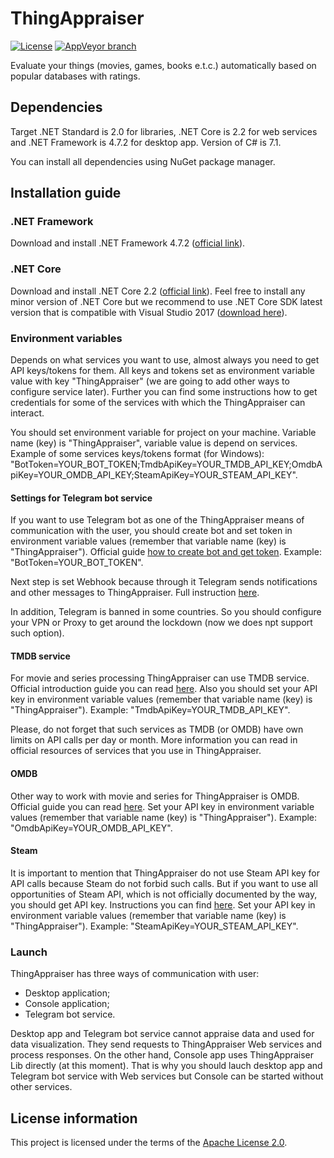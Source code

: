 # ThingAppraiser

[![License](https://img.shields.io/hexpm/l/plug.svg)](https://github.com/Vasar007/ThingAppraiser/blob/master/LICENSE)
[![AppVeyor branch](https://img.shields.io/appveyor/ci/Vasar007/ThingAppraiser/master.svg)](https://ci.appveyor.com/project/Vasar007/thingappraiser)

Evaluate your things (movies, games, books e.t.c.) automatically based on popular databases with ratings.

## Dependencies

Target .NET Standard is 2.0 for libraries, .NET Core is 2.2 for web services and .NET Framework is 4.7.2 for desktop app. Version of C# is 7.1.

You can install all dependencies using NuGet package manager.

## Installation guide

### .NET Framework

Download and install .NET Framework 4.7.2 ([official link](https://dotnet.microsoft.com/download/dotnet-framework/net472)).

### .NET Core

Download and install .NET Core 2.2 ([official link](https://dotnet.microsoft.com/download)). Feel free to install any minor version of .NET Core but we recommend to use .NET Core SDK latest version that is compatible with Visual Studio 2017 ([download here](https://dotnet.microsoft.com/download/thank-you/dotnet-sdk-2.2.107-windows-x64-installer)).

### Environment variables

Depends on what services you want to use, almost always you need to get API keys/tokens for them. All keys and tokens set as environment variable value with key "ThingAppraiser" (we are going to add other ways to configure service later). Further you can find some instructions how to get credentials for some of the services with which the ThingAppraiser can interact.

You should set environment variable for project on your machine. Variable name (key) is "ThingAppraiser", variable value is depend on services. Example of some services keys/tokens format (for Windows): "BotToken=YOUR_BOT_TOKEN;TmdbApiKey=YOUR_TMDB_API_KEY;OmdbApiKey=YOUR_OMDB_API_KEY;SteamApiKey=YOUR_STEAM_API_KEY".

#### Settings for Telegram bot service

If you want to use Telegram bot as one of the ThingAppraiser means of communication with the user, you should create bot and set token in environment variable values (remember that variable name (key) is "ThingAppraiser"). Official guide [how to create bot and get token](https://telegrambots.github.io/book/1/quickstart.html). Example: "BotToken=YOUR_BOT_TOKEN".

Next step is set Webhook because through it Telegram sends notifications and other messages to ThingAppraiser. Full instruction [here](https://github.com/TelegramBots/telegram.bot.examples/tree/master/Telegram.Bot.Examples.DotNetCoreWebHook).

In addition, Telegram is banned in some countries. So you should configure your VPN or Proxy to get around the lockdown (now we does npt support such option).

#### TMDB service

For movie and series processing ThingAppraiser can use TMDB service. Official introduction guide you can read [here](https://developers.themoviedb.org/3/getting-started/introduction). Also you should set your API key in environment variable values (remember that variable name (key) is "ThingAppraiser"). Example: "TmdbApiKey=YOUR_TMDB_API_KEY".

Please, do not forget that such services as TMDB (or OMDB) have own limits on API calls per day or month. More information you can read in official resources of services that you use in ThingAppraiser.

#### OMDB

Other way to work with movie and series for ThingAppraiser is OMDB. Official guide you can read [here](http://www.omdbapi.com/apikey.aspx). Set your API key in environment variable values (remember that variable name (key) is "ThingAppraiser"). Example: "OmdbApiKey=YOUR_OMDB_API_KEY".

#### Steam

It is important to mention that ThingAppraiser do not use Steam API key for API calls because Steam do not forbid such calls. But if you want to use all opportunities of Steam API, which is not officially documented by the way, you should get API key. Instructions you can find [here](https://steamcommunity.com/dev). Set your API key in environment variable values (remember that variable name (key) is "ThingAppraiser"). Example: "SteamApiKey=YOUR_STEAM_API_KEY".

### Launch

ThingAppraiser has three ways of communication with user:

- Desktop application;
- Console application;
- Telegram bot service.

Desktop app and Telegram bot service cannot appraise data and used for data visualization. They send requests to ThingAppraiser Web services and process responses. On the other hand, Console app uses ThingAppraiser Lib directly (at this moment). That is why you should lauch desktop app and Telegram bot service with Web services but Console can be started without other services.

## License information

This project is licensed under the terms of the [Apache License 2.0](LICENSE).
